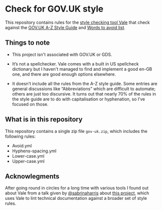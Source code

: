 # Check for GOV.UK style
This repository contains rules for the [style checking tool Vale](https://vale.sh/) that check against the [GOV.UK A-Z Style Guide](https://www.gov.uk/guidance/style-guide/a-to-z-of-gov-uk-style) and [Words to avoid list](https://www.gov.uk/guidance/style-guide/a-to-z-of-gov-uk-style#words-to-avoid).

## Things to note
- This project isn't associated with GOV.UK or GDS. 

- It’s not a spellchecker. Vale comes with a built in US spellcheck dictionary but I haven't managed to find and implement a good en-GB one, and there are good enough options elsewhere.
  
- It doesn’t include all the rules from the A-Z style guide. Some entries are general discussions like “Abbreviations” which are difficult to automate; others are just too discursive. It turns out that nearly 70% of the rules in the style guide are to do with capitalisation or hyphenation, so I’ve focused on those. 

## What is in this repository
This repository contains a single zip file `gov-uk.zip`, which includes the following rules:

- Avoid.yml
- Hyphens-spacing.yml
- Lower-case.yml
- Upper-case.yml

## Acknowlegments
After going round in circles for a long time with various tools I found out about Vale from a talk given by [@sabrinaharris](https://github.com/sabrinaharris) about [this project](https://github.com/sabrinaharris/linting-prototype), which uses Vale to lint technical documentation against a broader set of style rules.

